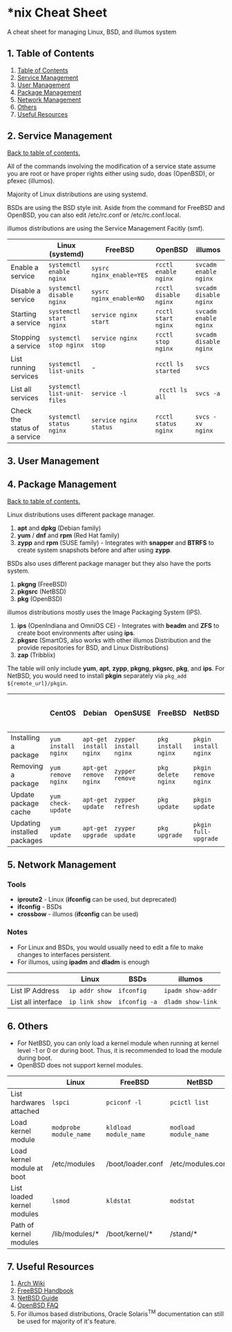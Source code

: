 # \*nix Cheat Sheet

A cheat sheet for managing Linux, BSD, and illumos system

## 1. Table of Contents

1. [Table of Contents](#1-table-of-contents)
2. [Service Management](#2-service-management)
3. [User Management](#3-user-management)
4. [Package Management](#4-package-management)
5. [Network Management](#5-network-management)
6. [Others](#6-others)
7. [Useful Resources](#7-useful-resources)

## 2. Service Management

[Back to table of contents.](#1-table-of-contents)

All of the commands involving the modification of a service state assume you are root or have proper rights either using sudo, doas (OpenBSD), or pfexec (illumos).

Majority of Linux distributions are using systemd.

BSDs are using the BSD style init. Aside from the command for FreeBSD and OpenBSD, you can also edit /etc/rc.conf or /etc/rc.conf.local.

illumos distributions are using the Service Management Facitly (smf).

|| Linux (systemd) | FreeBSD | OpenBSD | illumos
| --- | --- | --- | ---  | ---
| Enable a service | `systemctl enable nginx` | `sysrc nginx_enable=YES` | `rcctl enable nginx` | `svcadm enable nginx`
| Disable a service | `systemctl disable nginx` | `sysrc nginx_enable=NO` | `rcctl disable nginx` | `svcadm disable nginx`
| Starting a service | `systemctl start nginx` | `service nginx start` | `rcctl start nginx` | `svcadm enable nginx`
| Stopping a service | `systemctl stop nginx` | `service nginx stop` | `rcctl stop nginx` | `svcadm disable nginx`
| List running services | `systemctl list-units` | - | `rcctl ls started` | `svcs`
| List all services | `systemctl list-unit-files` | `service -l` | ` rcctl ls all` | `svcs -a`
| Check the status of a service | `systemctl status nginx` | `service nginx status` | `rcctl status nginx` | `svcs -xv nginx`

## 3. User Management

## 4. Package Management

[Back to table of contents.](#1-table-of-contents)

Linux distributions uses different package manager.

1. **apt** and **dpkg** (Debian family)
2. **yum** / **dnf** and **rpm** (Red Hat family)
3. **zypp** and **rpm** (SUSE family) - Integrates with **snapper** and **BTRFS** to create system snapshots before and after using **zypp**.

BSDs also uses different package manager but they also have the ports system.

1. **pkgng** (FreeBSD)
2. **pkgsrc** (NetBSD)
3. **pkg** (OpenBSD)

illumos distributions mostly uses the Image Packaging System (IPS).

1. **ips** (OpenIndiana and OmniOS CE) - Integrates with **beadm** and **ZFS** to create boot environments after using **ips**.
2. **pkgsrc** (SmartOS, also works with other illumos Distribution and the provide repositories for  BSD, and Linux Distributions)
3. **zap** (Tribblix)

The table will only include **yum**, **apt**, **zypp**, **pkgng**, **pkgsrc**, **pkg**, and **ips**. For NetBSD, you would need to install **pkgin** separately via `pkg_add ${remote_url}/pkgin`.

|| CentOS | Debian | OpenSUSE | FreeBSD | NetBSD | OpenBSD | OpenIndiana / OmniOS Community Edition |
| --- | --- | --- | --- | --- | --- | --- | ---
| Installing a package  | `yum install nginx` | `apt-get install nginx` | `zypper install nginx` | `pkg install nginx` | `pkgin install nginx` | `pkg_add nginx` | `pkg install nginx`
| Removing a package | `yum remove nginx` | `apt-get remove nginx` | `zypper remove` | `pkg delete nginx` | `pkgin remove nginx` | `pkg_delete nginx` | `pkg uninstall nginx`
| Update package cache | `yum check-update` | `apt-get update` | `zypper  refresh` | `pkg update` | `pkgin update` | - | `pkg refresh`
| Updating installed packages | `yum update` | `apt-get upgrade` | `zyyper update` | `pkg upgrade` | `pkgin full-upgrade` | `pkg_add -uU` | `pkg update`

## 5. Network Management

### Tools

- **iproute2** - Linux (**ifconfig** can be used, but deprecated)
- **ifconfig** - BSDs
- **crossbow** - illumos (**ifconfig** can be used)

### Notes

- For Linux and BSDs, you would usually need to edit a file to make changes to interfaces persistent.
- For illumos, using **ipadm** and **dladm** is enough

|| Linux | BSDs | illumos
| --- | --- | --- | ---
| List IP Address | `ip addr show` | `ifconfig` | `ipadm show-addr`
| List all interface | `ip link show` | `ifconfig -a` | `dladm show-link`

## 6. Others

- For NetBSD, you can only load a kernel module when running at kernel level -1 or 0 or during boot. Thus, it is recommended to load the module during boot.
- OpenBSD does not support kernel modules.

|| Linux | FreeBSD | NetBSD | OpenBSD | illumos
| --- | --- | --- | --- | --- | ---
| List hardwares attached | `lspci` | `pciconf -l` | `pcictl list` | `pcidump` | `scanpci`
| Load kernel module | `modprobe module_name` | `kldload module_name` | `modload module_name` | - | `modload drv/module_name`
| Load kernel module at boot | /etc/modules | /boot/loader.conf | /etc/modules.conf | - | /etc/system
| List loaded kernel modules | `lsmod` | `kldstat` | `modstat` | - | `modinfo`
| Path of kernel modules | /lib/modules/\* | /boot/kernel/\* | /stand/\* | - | /kernel/\*

## 7. Useful Resources

1. [Arch Wiki](https://wiki.archlinux.org/)
2. [FreeBSD Handbook](https://www.freebsd.org/doc/handbook/book.html)
3. [NetBSD Guide](https://www.netbsd.org/docs/guide/en/)
4. [OpenBSD FAQ](https://www.openbsd.org/faq/)
5. For illumos based distributions, Oracle Solaris<sup>TM</sup> documentation can still be used for majority of it's feature.

